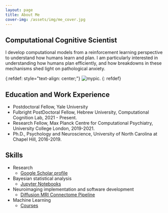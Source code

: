 ```yaml
---
layout: page
title: About Me
cover-img: /assets/img/me_cover.jpg
---
```


## Computational Cognitive Scientist

I develop computational models from a reinforcement learning perspective to understand how humans learn and plan. I am particularly interested in  understanding how humans plan efficiently, and how breakdowns in these mechanisms shed light on pathological anxiety. 

{:refdef: style="text-align: center;"}
![mypic](assets/img/headshot.JPG). 
{: refdef}

## Education and Work Experience
- Postdoctoral Fellow, Yale University
- Fulbright PostDoctoral Fellow, Hebrew University, Computational Cognition Lab, 2021 - Present.
- Research Fellow, Max Planck Centre for Computational Psychiatry, University College London, 2019-2021.
- Ph.D., Psychology and Neuroscience, University of North Carolina at Chapel Hill, 2016-2019.


## Skills
- Research
	- [Google Scholar profile](https://scholar.google.com/citations?user=KXU4cS8AAAAJ&hl=en)
- Bayesian statistical analysis 
	- [Jupyter Notebooks](https://github.com/psharp1289/hierarchical-bayesian-modeling/)
- Neuroimaging implementation and software development
	- [Diffusion MRI Connectome Pipeline](https://github.com/psharp1289/StructuralConnFSL)
- Machine Learning 
	- [Courses](https://www.coursera.org/account/accomplishments/certificate/CE3X3Q35HRHS)




